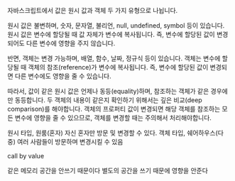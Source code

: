 자바스크립트에서 값은 원시 값과 객체 두 가지 유형으로 나뉩니다.

원시 값은 불변하며, 숫자, 문자열, 불리언, null, undefined, symbol 등이 있습니다. 원시 값은 변수에 할당될 때 값 자체가 변수에 복사됩니다. 즉, 변수에 할당된 값이 변경되어도 다른 변수에 영향을 주지 않습니다.

반면, 객체는 변경 가능하며, 배열, 함수, 날짜, 정규식 등이 있습니다. 객체는 변수에 할당될 때 객체의 참조(reference)가 변수에 복사됩니다. 즉, 변수에 할당된 값이 변경되면 다른 변수에도 영향을 줄 수 있습니다.

따라서, 값이 같은 원시 값은 언제나 동등(equality)하며, 참조하는 객체가 같은 경우에만 동등합니다. 두 객체의 내용이 같은지 확인하기 위해서는 깊은 비교(deep comparison)를 해야합니다. 객체의 프로퍼티 값이 변경되면 해당 객체를 참조하는 모든 변수에 영향을 줄 수 있으므로, 객체를 변경할 때는 주의해서 처리해야합니다.

원시 타입, 원룸(혼자)
자신 혼자만 방문 및 변경할 수 있다.
객체 타입, 쉐어하우스(다중)
여러 사람들이 방문하며 변경시킬 수 있음

call by value

같은 메모리 공간을 안쓰기 때문이다
별도의 공간을 쓰기 때문에 영향을 안준다
